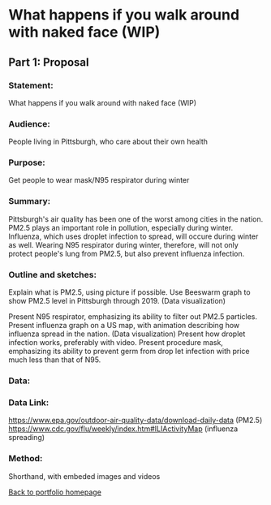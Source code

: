 # What happens if you walk around with naked face (WIP)
  ## Part 1: Proposal
  ### Statement: 
  What happens if you walk around with naked face (WIP)
  ### Audience: 
  People living in Pittsburgh, who care about their own health
  ### Purpose: 
  Get people to wear mask/N95 respirator during winter
  ### Summary: 
  Pittsburgh's air quality has been one of the worst among cities in the nation. PM2.5 plays an important role in pollution, especially during winter. Influenza, which uses droplet infection to spread, will occure during winter as well. Wearing N95 respirator during winter, therefore, will not only protect people's lung from PM2.5, but also prevent influenza infection.
    
    
  ### Outline and sketches:
  Explain what is PM2.5, using picture if possible.
  Use Beeswarm graph to show PM2.5 level in Pittsburgh through 2019. (Data visualization)
  
  Present N95 respirator, emphasizing its ability to filter out PM2.5 particles.
  Present influenza graph on a US map, with animation describing how influenza spread in the nation. (Data visualization)
  Present how droplet infection works, preferably with video.
  Present procedure mask, emphasizing its ability to prevent germ from drop let infection with price much less than that of N95.
  
  ### Data:
  ### Data Link: 
  https://www.epa.gov/outdoor-air-quality-data/download-daily-data (PM2.5)
  https://www.cdc.gov/flu/weekly/index.htm#ILIActivityMap (influenza spreading)
  
  ### Method:
  Shorthand, with embeded images and videos
  
  
  
[Back to portfolio homepage](https://barrychen825.github.io/chen-portfolio/)
